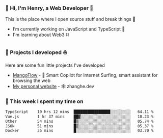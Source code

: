 <!-- [![Click to enter my website](https://github.com/zh30/zh30/assets/7930156/bb82b0df-3fb8-4136-8522-734cd2b27f6a)](https://blog.zhanghe.dev) -->

### 👋 Hi, I'm Henry, a Web Developer 🚀

This is the place where I open source stuff and break things :rofl:

- I’m currently working on JavaScript and TypeScript 🥢
- I'm learning about Web3 ⛓️

### 🔨 Projects I developed ⛵

Here are some fun little projects I've developed

- [MangoFlow](https://mangoflow.chat/) - 🥭 Smart Copilot for Internet Surfing, smart assistant for browsing the web
- [My personal website](https://zhanghe.dev) - 🕸️ zhanghe.dev

### 💪 This week I spent my time on

<!--START_SECTION:waka-->

```txt
TypeScript    10 hrs 12 mins  ████████████████░░░░░░░░░   64.11 %
Vue.js        1 hr 37 mins    ██▓░░░░░░░░░░░░░░░░░░░░░░   10.23 %
Other         54 mins         █▒░░░░░░░░░░░░░░░░░░░░░░░   05.74 %
JSON          51 mins         █▒░░░░░░░░░░░░░░░░░░░░░░░   05.37 %
Docker        35 mins         █░░░░░░░░░░░░░░░░░░░░░░░░   03.70 %
```

<!--END_SECTION:waka-->

